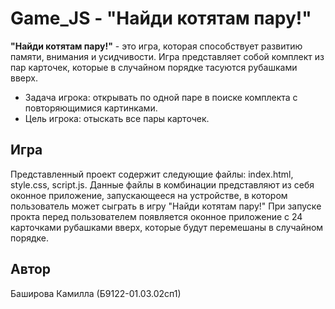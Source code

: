 # Game_JS - "Найди котятам пару!"
**"Найди котятам пару!"** - это игра, которая способствует развитию памяти, внимания и усидчивости.
Игра представляет собой комплект из пар карточек, которые в случайном порядке тасуются рубашками вверх.
* Задача игрока: открывать по одной паре в поиске комплекта с повторяющимися картинками.
* Цель игрока: отыскать все пары карточек.

## Игра
Представленный проект содержит следующие файлы: index.html,  style.css, script.js. 
Данные файлы в комбинации представляют из себя оконное приложение, запускающееся на устройстве, в котором пользователь может сыграть в игру "Найди котятам пару!"
При запуске прокта перед пользователем появляется оконное приложение с 24 карточками рубашками вверх, которые будут перемешаны в случайном порядке.

## Автор 
Баширова Камилла (Б9122-01.03.02сп1)
